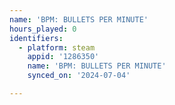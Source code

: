 ```yaml
---
name: 'BPM: BULLETS PER MINUTE'
hours_played: 0
identifiers:
  - platform: steam
    appid: '1286350'
    name: 'BPM: BULLETS PER MINUTE'
    synced_on: '2024-07-04'

---
```


